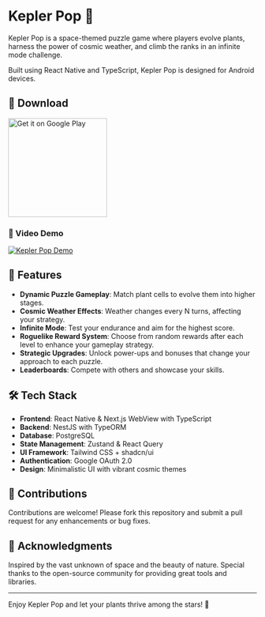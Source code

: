 # Kepler Pop 🌌

Kepler Pop is a space-themed puzzle game where players evolve plants, harness the power of cosmic weather, and climb the ranks in an infinite mode challenge.

Built using React Native and TypeScript, Kepler Pop is designed for Android devices.

## 📱 Download

<a href="https://play.google.com/store/apps/details?id=com.keplerpop">
  <img src="https://play.google.com/intl/en_us/badges/static/images/badges/en_badge_web_generic.png" alt="Get it on Google Play" width="200"/>
</a>

### 🎥 Video Demo

[![Kepler Pop Demo](https://img.youtube.com/vi/I1Btb0g6gEM/maxresdefault.jpg)](https://www.youtube.com/shorts/I1Btb0g6gEM)

## 🚀 Features

- **Dynamic Puzzle Gameplay**: Match plant cells to evolve them into higher stages.
- **Cosmic Weather Effects**: Weather changes every N turns, affecting your strategy.
- **Infinite Mode**: Test your endurance and aim for the highest score.
- **Roguelike Reward System**: Choose from random rewards after each level to enhance your gameplay strategy.
- **Strategic Upgrades**: Unlock power-ups and bonuses that change your approach to each puzzle.
- **Leaderboards**: Compete with others and showcase your skills.

## 🛠️ Tech Stack

- **Frontend**: React Native & Next.js WebView with TypeScript
- **Backend**: NestJS with TypeORM
- **Database**: PostgreSQL
- **State Management**: Zustand & React Query
- **UI Framework**: Tailwind CSS + shadcn/ui
- **Authentication**: Google OAuth 2.0
- **Design**: Minimalistic UI with vibrant cosmic themes

## 🤝 Contributions

Contributions are welcome! Please fork this repository and submit a pull request for any enhancements or bug fixes.

## 🌟 Acknowledgments

Inspired by the vast unknown of space and the beauty of nature.
Special thanks to the open-source community for providing great tools and libraries.

---

Enjoy Kepler Pop and let your plants thrive among the stars! 🌌
